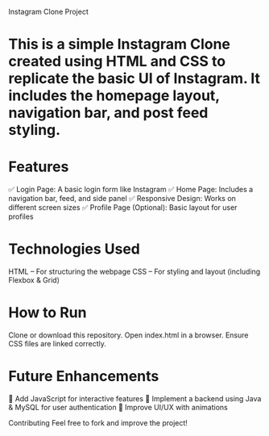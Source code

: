 Instagram Clone Project

# This is a simple Instagram Clone created using HTML and CSS to replicate the basic UI of Instagram. It includes the homepage layout, navigation bar, and post feed styling.

# Features
✅ Login Page: A basic login form like Instagram
✅ Home Page: Includes a navigation bar, feed, and side panel
✅ Responsive Design: Works on different screen sizes
✅ Profile Page (Optional): Basic layout for user profiles

# Technologies Used
HTML – For structuring the webpage
CSS – For styling and layout (including Flexbox & Grid)


# How to Run
Clone or download this repository.
Open index.html in a browser.
Ensure CSS files are linked correctly.

# Future Enhancements
🚀 Add JavaScript for interactive features
🚀 Implement a backend using Java & MySQL for user authentication
🚀 Improve UI/UX with animations

Contributing
Feel free to fork and improve the project!
